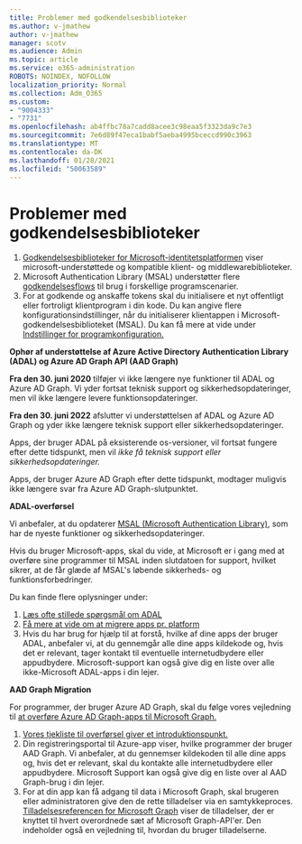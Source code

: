 ```yaml
---
title: Problemer med godkendelsesbiblioteker
ms.author: v-jmathew
author: v-jmathew
manager: scotv
ms.audience: Admin
ms.topic: article
ms.service: o365-administration
ROBOTS: NOINDEX, NOFOLLOW
localization_priority: Normal
ms.collection: Adm_O365
ms.custom:
- "9004333"
- "7731"
ms.openlocfilehash: ab4ffbc78a7cadd8acee3c98eaa5f3323da9c7e3
ms.sourcegitcommit: 7e6d89f47eca1babf5aeba4995bceccd990c3963
ms.translationtype: MT
ms.contentlocale: da-DK
ms.lasthandoff: 01/28/2021
ms.locfileid: "50063589"
---
```

# <a name="issues-with-authentication-libraries"></a>Problemer med godkendelsesbiblioteker

1. [Godkendelsesbiblioteker for Microsoft-identitetsplatformen](https://docs.microsoft.com/azure/active-directory/develop/reference-v2-libraries) viser microsoft-understøttede og kompatible klient- og middlewarebiblioteker.
2. Microsoft Authentication Library (MSAL) understøtter flere [godkendelsesflows](https://docs.microsoft.com/azure/active-directory/develop/msal-authentication-flows) til brug i forskellige programscenarier.
3. For at godkende og anskaffe tokens skal du initialisere et nyt offentligt eller fortroligt klientprogram i din kode. Du kan angive flere konfigurationsindstillinger, når du initialiserer klientappen i Microsoft-godkendelsesbiblioteket (MSAL). Du kan få mere at vide under [Indstillinger for programkonfiguration.](https://docs.microsoft.com/azure/active-directory/develop/msal-client-application-configuration)

**Ophør af understøttelse af Azure Active Directory Authentication Library (ADAL) og Azure AD Graph API (AAD Graph)**

**Fra den 30. juni 2020** tilføjer vi ikke længere nye funktioner til ADAL og Azure AD Graph. Vi yder fortsat teknisk support og sikkerhedsopdateringer, men vil ikke længere levere funktionsopdateringer.

**Fra den 30. juni 2022** afslutter vi understøttelsen af ADAL og Azure AD Graph og yder ikke længere teknisk support eller sikkerhedsopdateringer.

Apps, der bruger ADAL på eksisterende os-versioner, vil fortsat fungere efter dette tidspunkt, men vil *ikke få teknisk support eller sikkerhedsopdateringer.*

Apps, der bruger Azure AD Graph efter dette tidspunkt, modtager muligvis ikke længere svar fra Azure AD Graph-slutpunktet.

**ADAL-overførsel**

Vi anbefaler, at du opdaterer [MSAL (Microsoft Authentication Library)](https://docs.microsoft.com/azure/active-directory/develop/v2-overview), som har de nyeste funktioner og sikkerhedsopdateringer.

Hvis du bruger Microsoft-apps, skal du vide, at Microsoft er i gang med at overføre sine programmer til MSAL inden slutdatoen for support, hvilket sikrer, at de får glæde af MSAL's løbende sikkerheds- og funktionsforbedringer.

Du kan finde flere oplysninger under:

1. [Læs ofte stillede spørgsmål om ADAL](https://docs.microsoft.com/azure/active-directory/develop/msal-migration#frequently-asked-questions-faq)
2. [Få mere at vide om at migrere apps pr. platform](https://docs.microsoft.com/azure/active-directory/develop/msal-migration#frequently-asked-questions-faq)
3. Hvis du har brug for hjælp til at forstå, hvilke af dine apps der bruger ADAL, anbefaler vi, at du gennemgår alle dine apps kildekode og, hvis det er relevant, tager kontakt til eventuelle internetudbydere eller appudbydere. Microsoft-support kan også give dig en liste over alle ikke-Microsoft ADAL-apps i din lejer.

**AAD Graph Migration**

For programmer, der bruger Azure AD Graph, skal du følge vores vejledning til [at overføre Azure AD Graph-apps til Microsoft Graph.](https://docs.microsoft.com/graph/migrate-azure-ad-graph-overview)

1. [Vores tjekliste til overførsel giver et introduktionspunkt.](https://docs.microsoft.com/graph/migrate-azure-ad-graph-planning-checklist)
2. Din registreringsportal til Azure-app viser, hvilke programmer der bruger AAD Graph. Vi anbefaler, at du gennemser kildekoden til alle dine apps og, hvis det er relevant, skal du kontakte alle internetudbydere eller appudbydere. Microsoft Support kan også give dig en liste over al AAD Graph-brug i din lejer.
3. For at din app kan få adgang til data i Microsoft Graph, skal brugeren eller administratoren give den de rette tilladelser via en samtykkeproces. [Tilladelsesreferencen for Microsoft Graph](https://docs.microsoft.com/graph/permissions-reference) viser de tilladelser, der er knyttet til hvert overordnede sæt af Microsoft Graph-API'er. Den indeholder også en vejledning til, hvordan du bruger tilladelserne.
